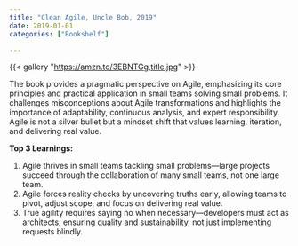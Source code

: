 ```yaml
---
title: "Clean Agile, Uncle Bob, 2019"
date: 2019-01-01
categories: ["Bookshelf"]

---
```


{{< gallery "https://amzn.to/3EBNTGg,title.jpg" >}}

The book provides a pragmatic perspective on Agile, emphasizing its core principles and practical application in small teams solving small problems. It challenges misconceptions about Agile transformations and highlights the importance of adaptability, continuous analysis, and expert responsibility. Agile is not a silver bullet but a mindset shift that values learning, iteration, and delivering real value.

**Top 3 Learnings:**

1. Agile thrives in small teams tackling small problems—large projects succeed through the collaboration of many small teams, not one large team.
2. Agile forces reality checks by uncovering truths early, allowing teams to pivot, adjust scope, and focus on delivering real value.
3. True agility requires saying no when necessary—developers must act as architects, ensuring quality and sustainability, not just implementing requests blindly.
